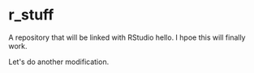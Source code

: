 # r_stuff
A repository that will be linked with RStudio
hello. I hpoe this will finally work. 

Let's do another modification. 